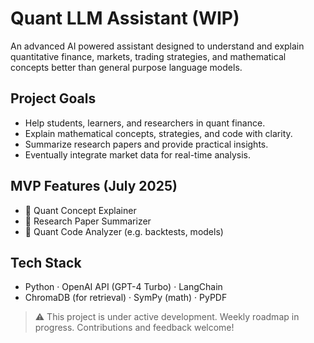# Quant LLM Assistant (WIP)

An advanced AI powered assistant designed to understand and explain quantitative finance, markets, trading strategies, and mathematical concepts better than general purpose language models.

##  Project Goals
- Help students, learners, and researchers in quant finance.
- Explain mathematical concepts, strategies, and code with clarity.
- Summarize research papers and provide practical insights.
- Eventually integrate market data for real-time analysis.

## MVP Features (July 2025)
- 📘 Quant Concept Explainer
- 📄 Research Paper Summarizer
- 🧪 Quant Code Analyzer (e.g. backtests, models)

##  Tech Stack
- Python · OpenAI API (GPT-4 Turbo) · LangChain
- ChromaDB (for retrieval) · SymPy (math) · PyPDF

> ⚠️ This project is under active development. Weekly roadmap in progress. Contributions and feedback welcome!
